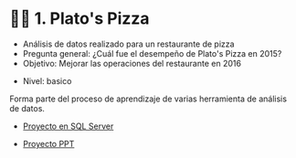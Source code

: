 # 🍕🍕  1.  Plato's Pizza

+ Análisis de datos realizado para un restaurante de pizza 
+ Pregunta general: ¿Cuál fue el desempeño de Plato's Pizza en 2015? 
+ Objetivo: Mejorar las operaciones del restaurante en 2016

- Nivel: basico

Forma parte del proceso de aprendizaje de  varias herramienta de análisis de datos. 

+ [Proyecto en SQL Server ](https://github.com/EvelynOr/4.Portafolio/blob/main/Pizza%20Challenge/6.AnalisisDatos.sql)

+ [Proyecto PPT](https://github.com/EvelynOr/4.Portafolio/blob/main/Pizza%20Challenge/7.%20SQLServer_PlatosPizza.pdf)


